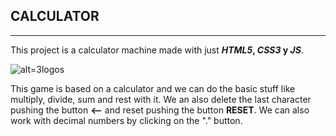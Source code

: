 ## CALCULATOR

------------

This project is a calculator machine made with just **_HTML5_, _CSS3_ y _JS_**. 

![alt=3logos](https://cdn-images-1.medium.com/max/750/1*pixFq7k28LKsABpDNRCjJw.png)



This game is based on a calculator and we can do the basic stuff like multiply, divide, sum and rest with it. We an also delete the last character pushing the button __<--__  and reset pushing the button __RESET__. We can also work with decimal numbers by clicking on the "." button.
